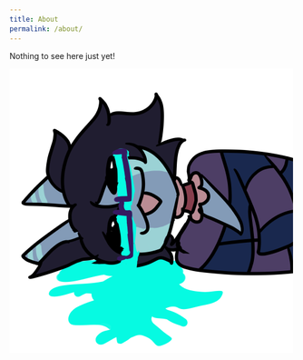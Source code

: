 ```yaml
---
title: About
permalink: /about/
---
```


Nothing to see here just yet! 

![](/assets/images/tcry.png)